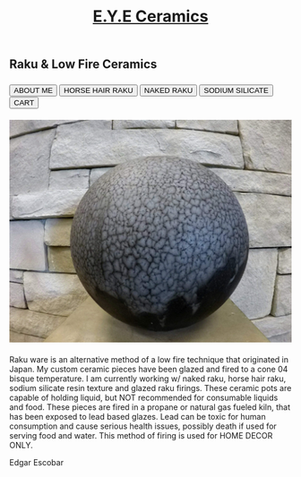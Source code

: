 <html>
<title></title>

<link rel="stylesheet" type="text/css" href="Ceramics21.css" />

<header>
   <a href="index.html">
      <h1><a href="index.html">
      E.Y.E Ceramics</a></h1>
     
   </a>
</header>
<body>
	<h2>Raku & Low Fire Ceramics</h2>	
<h3> 
<button>ABOUT ME</button>
	<button>HORSE HAIR RAKU</button>
	<button>NAKED RAKU</button>
	<button>SODIUM SILICATE</button>
	<button>CART</button>
</h3>

 <h4> <img src="Blue2.jpg"
alt="Blue" class="center" height="auto" width="auto">
</h4>

<div class="content">
<p>Raku ware is an alternative method of a low fire technique that originated in Japan. My custom ceramic pieces have been glazed and fired to a cone 04 bisque temperature. I am currently working w/ naked raku, horse hair raku, sodium silicate resin texture and glazed raku firings. These ceramic pots are capable of holding liquid, but NOT recommended for consumable liquids and food. These pieces are fired in a propane or natural gas fueled kiln, that has been exposed to lead based glazes. Lead can be toxic for human consumption and cause serious health issues, possibly death if used for serving food and water. This method of firing is used for HOME DECOR ONLY. </p>
</body>

<footer>Edgar Escobar</footer>

</html>		